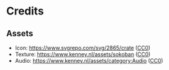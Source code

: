 # Credits

## Assets

- Icon: <https://www.svgrepo.com/svg/2865/crate> ([CC0])
- Texture: <https://www.kenney.nl/assets/sokoban> ([CC0])
- Audio: <https://www.kenney.nl/assets/category:Audio> ([CC0])

[CC0]: https://creativecommons.org/publicdomain/zero/1.0/
